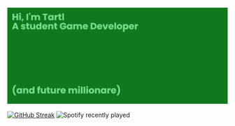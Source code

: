 ![I'm Tartl](banner.png)

[![GitHub Streak](https://github-readme-streak-stats.herokuapp.com/?user=Tartl)](https://git.io/streak-stats) ![Spotify recently played](https://spotify-recently-played-readme.vercel.app/api?user=21sdnmffncbnnzkp5s6hteb4a&count=3&unique=true)






